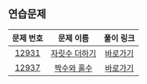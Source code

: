 ## 연습문제

|        문제 번호         |        문제 이름         |        풀이 링크         |          
| :-----: | :-----: | :-----: |
| <a href="https://school.programmers.co.kr/learn/courses/30/lessons/12931" target="_blank">12931</a> | <a href="https://school.programmers.co.kr/learn/courses/30/lessons/12931" target="_blank">자릿수 더하기</a> | <a href="https://github.com/SSUHYUNKIM/Algorithm/blob/main/%EC%97%B0%EC%8A%B5%EB%AC%B8%EC%A0%9C/Solution/Level1/12931.cpp">바로가기</a> |
| <a href="https://school.programmers.co.kr/learn/courses/30/lessons/12937" target="_blank">12937</a> | <a href="https://school.programmers.co.kr/learn/courses/30/lessons/12937" target="_blank">짝수와 홀수</a> | <a href="https://github.com/SSUHYUNKIM/Algorithm/blob/main/%EC%97%B0%EC%8A%B5%EB%AC%B8%EC%A0%9C/Solution/Level1/12937.cpp">바로가기</a> |
